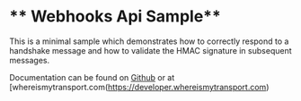 # ** Webhooks Api Sample**

This is a minimal sample which demonstrates how to correctly respond to a handshake message and how to validate the HMAC signature in subsequent messages.

Documentation can be found on [Github](https://github.com/WhereIsMyTransport/docs/tree/master/webhooks) or at [whereismytransport.com(https://developer.whereismytransport.com)